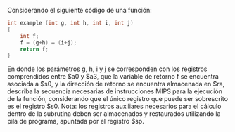 Considerando el siguiente código de una función:

```c
int example (int g, int h, int i, int j)
{
    int f;
    f = (g+h) – (i+j);
    return f;
}
```


En donde los parámetros g, h, i y j se corresponden con los registros comprendidos entre $a0 y $a3, que la variable de retorno f se encuentra asociada a $s0, y la dirección de retorno se encuentra almacenada en $ra, describa la secuencia necesarias de instrucciones MIPS para la ejecución de la función, considerando que el único registro que puede ser sobrescrito es el registro $s0. Nota: los registros auxiliares necesarios para el cálculo dentro de la subrutina deben ser almacenados y restaurados utilizando la pila de programa, apuntada por el registro $sp.